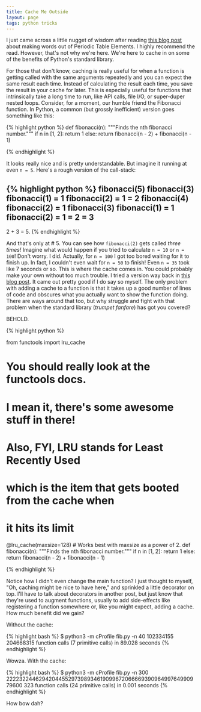 ```yaml
---
title: Cache Me Outside
layout: page
tags: python tricks
---
```


I just came across a little nugget of wisdom after reading [this blog post](https://www.amin.space/blog/2017/5/elemental_speller/) about making words out of Periodic Table Elements.  I highly recommend the read.  However, that's not why we're here.  We're here to cache in on some of the benefits of Python's standard library.  

For those that don't know, caching is really useful for when a function is getting called with the same arguments repeatedly and you can expect the same result each time.  Instead of calculating the result each time, you save the result in your cache for later.  This is especially useful for functions that intrinsically take a long time to run, like API calls, file I/O, or super-duper nested loops.  Consider, for a moment, our humble friend the Fibonacci function.  In Python, a common (but grossly inefficient) version goes something like this:

{% highlight python %}
def fibonacci(n):
    """Finds the nth fibonacci number."""
    if n in [1, 2]:
        return 1
    else:
        return fibonacci(n - 2) + fibonacci(n - 1)

{% endhighlight %}

It looks really nice and is pretty understandable.  But imagine it running at even `n = 5`.  Here's a rough version of the call-stack:

{% highlight python %}
fibonacci(5)
    fibonacci(3)
        fibonacci(1) = 1
        fibonacci(2) = 1
        = 2
    fibonacci(4)
        fibonacci(2) = 1
        fibonacci(3)
            fibonacci(1) = 1
            fibonacci(2) = 1
            = 2
        = 3
----------------
2 + 3 = 5.
{% endhighlight %}

And that's only at # 5.  You can see how `fibonacci(2)` gets called *three times!*  Imagine what would happen if you tried to calculate `n = 10` or `n = 100`!  Don't worry.  I did.  Actually, for `n = 100` I got too bored waiting for it to finish up.  In fact, I couldn't even wait for `n = 50` to finish!  Even `n = 35` took like 7 seconds or so.  This is where the cache comes in.  You could probably make your own without too much trouble.  I tried a version way back in [this blog post](/2017/02/02/default-argument-tricks).  It came out pretty good if I do say so myself.  The only problem with adding a cache to a function is that it takes up a good number of lines of code and obscures what you actually want to show the function doing.  There are ways around that too, but why struggle and fight with that problem when the standard library (*trumpet fanfare*) has got you covered?

BEHOLD.

{% highlight python %}

from functools import lru_cache
# You should really look at the functools docs.
# I mean it, there's some awesome stuff in there!
# Also, FYI, LRU stands for Least Recently Used
# which is the item that gets booted from the cache when
# it hits its limit

@lru_cache(maxsize=128) # Works best with maxsize as a power of 2.
def fibonacci(n):
    """Finds the nth fibonacci number."""
    if n in [1, 2]:
        return 1
    else:
        return fibonacci(n - 2) + fibonacci(n - 1)

{% endhighlight %}

Notice how I didn't even change the main function?  I just thought to myself, "Oh, caching might be nice to have here," and sprinkled a little decorator on top.  I'll have to talk about decorators in another post, but just know that they're used to augment functions, usually to add side-effects like registering a function somewhere or, like you might expect, adding a cache.  How much benefit did we gain?  

Without the cache:

{% highlight bash %}
$ python3 -m cProfile fib.py -n 40
102334155
         204668315 function calls (7 primitive calls) in 89.028 seconds
{% endhighlight %}

Wowza.  With the cache:

{% highlight bash %}
$ python3 -m cProfile fib.py -n 300
222232244629420445529739893461909967206666939096499764990979600
         323 function calls (24 primitive calls) in 0.001 seconds
{% endhighlight %}

How bow dah?